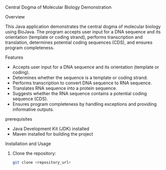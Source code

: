 Central Dogma of Molecular Biology Demonstration

Overview

This Java application demonstrates the central dogma of molecular biology using BioJava. The program accepts user input for a DNA sequence and its orientation (template or coding strand), performs transcription and translation, determines potential coding sequences (CDS), and ensures program completeness.

Features

- Accepts user input for a DNA sequence and its orientation (template or coding).
- Determines whether the sequence is a template or coding strand.
- Performs transcription to convert DNA sequence to RNA sequence.
- Translates RNA sequence into a protein sequence.
- Suggests whether the RNA sequence contains a potential coding sequence (CDS).
- Ensures program completeness by handling exceptions and providing informative outputs.

prerequisites

- Java Development Kit (JDK) installed
- Maven installed for building the project

Installation and Usage

1. Clone the repository:
   ```bash
   git clone <repository_url>

